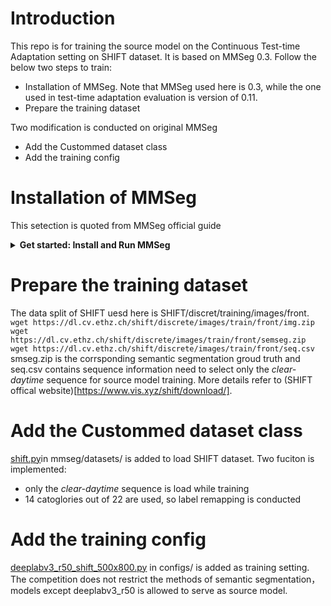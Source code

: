 # Introduction

This repo is for training the source model on the Continuous Test-time Adaptation setting on SHIFT dataset. 
It is based on MMSeg 0.3. Follow the below two steps to train:

- Installation of MMSeg. Note that MMSeg used here is 0.3, while the one used in test-time adaptation evaluation is version of 0.11.
- Prepare the training dataset

Two modification is conducted on original MMSeg
- Add the Custommed dataset class
- Add the training config

# Installation of MMSeg
This setection is quoted from MMSeg official guide

<details>
<summary>
    <b>Get started: Install and Run MMSeg</b>
</summary>
    
## Prerequisites

In this section we demonstrate how to prepare an environment with PyTorch.

MMSegmentation works on Linux, Windows and macOS. It requires Python 3.6+, CUDA 9.2+ and PyTorch 1.5+.

**Note:**
If you are experienced with PyTorch and have already installed it, just skip this part and jump to the [next section](##installation). Otherwise, you can follow these steps for the preparation.

**Step 0.** Download and install Miniconda from the (official website)[https://docs.conda.io/en/latest/miniconda.html].

**Step 1.** Create a conda environment and activate it.

```shell
conda create --name openmmlab python=3.8 -y
conda activate openmmlab
```

**Step 2.** Install PyTorch following [official instructions](https://pytorch.org/get-started/locally/), e.g.

On GPU platforms:

```shell
conda install pytorch torchvision -c pytorch
```

On CPU platforms:

```shell
conda install pytorch torchvision cpuonly -c pytorch
```

## Installation

We recommend that users follow our best practices to install MMSegmentation. However, the whole process is highly customizable. See [Customize Installation](#customize-installation) section for more information.

### Best Practices

**Step 0.** Install [MMCV](https://github.com/open-mmlab/mmcv) using [MIM](https://github.com/open-mmlab/mim).

```shell
pip install -U openmim
mim install mmengine
mim install "mmcv>=2.0.0"
```

**Step 1.** Install MMSegmentation.

Case a: If you develop and run mmseg directly, install it from source:

```shell
git clone -b main https://github.com/open-mmlab/mmsegmentation.git
cd mmsegmentation
pip install -v -e .
# '-v' means verbose, or more output
# '-e' means installing a project in editable mode,
# thus any local modifications made to the code will take effect without reinstallation.
```

Case b: If you use mmsegmentation as a dependency or third-party package, install it with pip:

```shell
pip install "mmsegmentation>=1.0.0"
```

### Verify the installation

To verify whether MMSegmentation is installed correctly, we provide some sample codes to run an inference demo.

**Step 1.** We need to download config and checkpoint files.

```shell
mim download mmsegmentation --config pspnet_r50-d8_4xb2-40k_cityscapes-512x1024 --dest .
```

The downloading will take several seconds or more, depending on your network environment. When it is done, you will find two files `pspnet_r50-d8_4xb2-40k_cityscapes-512x1024.py` and `pspnet_r50-d8_512x1024_40k_cityscapes_20200605_003338-2966598c.pth` in your current folder.

**Step 2.** Verify the inference demo.

Option (a). If you install mmsegmentation from source, just run the following command.

```shell
python demo/image_demo.py demo/demo.png configs/pspnet/pspnet_r50-d8_4xb2-40k_cityscapes-512x1024.py pspnet_r50-d8_512x1024_40k_cityscapes_20200605_003338-2966598c.pth --device cuda:0 --out-file result.jpg
```

You will see a new image `result.jpg` on your current folder, where segmentation masks are covered on all objects.

Option (b). If you install mmsegmentation with pip, open you python interpreter and copy&paste the following codes.

```python
from mmseg.apis import inference_model, init_model, show_result_pyplot
import mmcv

config_file = 'pspnet_r50-d8_4xb2-40k_cityscapes-512x1024.py'
checkpoint_file = 'pspnet_r50-d8_512x1024_40k_cityscapes_20200605_003338-2966598c.pth'

# build the model from a config file and a checkpoint file
model = init_model(config_file, checkpoint_file, device='cuda:0')

# test a single image and show the results
img = 'demo/demo.png'  # or img = mmcv.imread(img), which will only load it once
result = inference_model(model, img)
# visualize the results in a new window
show_result_pyplot(model, img, result, show=True)
# or save the visualization results to image files
# you can change the opacity of the painted segmentation map in (0, 1].
show_result_pyplot(model, img, result, show=True, out_file='result.jpg', opacity=0.5)
# test a video and show the results
video = mmcv.VideoReader('video.mp4')
for frame in video:
   result = inference_segmentor(model, frame)
   show_result_pyplot(model, result, wait_time=1)
```

You can modify the code above to test a single image or a video, both of these options can verify that the installation was successful.

### Customize Installation

#### CUDA versions

When installing PyTorch, you need to specify the version of CUDA. If you are not clear on which to choose, follow our recommendations:

- For Ampere-based NVIDIA GPUs, such as GeForce 30 series and NVIDIA A100, CUDA 11 is a must.
- For older NVIDIA GPUs, CUDA 11 is backward compatible, but CUDA 10.2 offers better compatibility and is more lightweight.

Please make sure the GPU driver satisfies the minimum version requirements. See [this table](https://docs.nvidia.com/cuda/cuda-toolkit-release-notes/index.html#cuda-major-component-versions__table-cuda-toolkit-driver-versions) for more information.

**Note:**
Installing CUDA runtime libraries is enough if you follow our best practices, because no CUDA code will be compiled locally. However if you hope to compile MMCV from source or develop other CUDA operators, you need to install the complete CUDA toolkit from NVIDIA's [website](https://developer.nvidia.com/cuda-downloads), and its version should match the CUDA version of PyTorch. i.e., the specified version of cudatoolkit in `conda install` command.

#### Install MMCV without MIM

MMCV contains C++ and CUDA extensions, thus depending on PyTorch in a complex way. MIM solves such dependencies automatically and makes the installation easier. However, it is not a must.

To install MMCV with pip instead of MIM, please follow [MMCV installation guides](https://mmcv.readthedocs.io/en/latest/get_started/installation.html). This requires manually specifying a find-url based on PyTorch version and its CUDA version.

For example, the following command install mmcv==2.0.0 built for PyTorch 1.10.x and CUDA 11.3.

```shell
pip install mmcv==2.0.0 -f https://download.openmmlab.com/mmcv/dist/cu113/torch1.10/index.html
```

#### Install on CPU-only platforms

MMSegmentation can be built for CPU only environment. In CPU mode you can train (requires MMCV version >= 2.0.0), test or inference a model.

#### Install on Google Colab

[Google Colab](https://research.google.com/) usually has PyTorch installed,
thus we only need to install MMCV and MMSegmentation with the following commands.

**Step 1.** Install [MMCV](https://github.com/open-mmlab/mmcv) using [MIM](https://github.com/open-mmlab/mim).

```shell
!pip3 install openmim
!mim install mmengine
!mim install "mmcv>=2.0.0"
```

**Step 2.** Install MMSegmentation from the source.

```shell
!git clone https://github.com/open-mmlab/mmsegmentation.git
%cd mmsegmentation
!git checkout main
!pip install -e .
```

**Step 3.** Verification.

```python
import mmseg
print(mmseg.__version__)
# Example output: 1.0.0
```

**Note:**
Within Jupyter, the exclamation mark `!` is used to call external executables and `%cd` is a [magic command](https://ipython.readthedocs.io/en/stable/interactive/magics.html#magic-cd) to change the current working directory of Python.

### Using MMSegmentation with Docker

We provide a [Dockerfile](https://github.com/open-mmlab/mmsegmentation/blob/main/docker/Dockerfile) to build an image. Ensure that your [docker version](https://docs.docker.com/engine/install/) >=19.03.

```shell
# build an image with PyTorch 1.11, CUDA 11.3
# If you prefer other versions, just modified the Dockerfile
docker build -t mmsegmentation docker/
```

Run it with

```shell
docker run --gpus all --shm-size=8g -it -v {DATA_DIR}:/mmsegmentation/data mmsegmentation
```

## Trouble shooting

If you have some issues during the installation, please first view the [FAQ](notes/faq.md) page.
You may [open an issue](https://github.com/open-mmlab/mmsegmentation/issues/new/choose) on GitHub if no solution is found.

</details>


# Prepare the training dataset
The data split of SHIFT uesd here is SHIFT/discret/training/images/front. 
`
wget https://dl.cv.ethz.ch/shift/discrete/images/train/front/img.zip
wget https://dl.cv.ethz.ch/shift/discrete/images/train/front/semseg.zip
wget https://dl.cv.ethz.ch/shift/discrete/images/train/front/seq.csv
`
smseg.zip is the corrsponding semantic segmentation groud truth and seq.csv contains sequence information need to select only the *clear-daytime* sequence for source model training. 
More details refer to (SHIFT offical website)[https://www.vis.xyz/shift/download/].


# Add the Custommed dataset class
[shift.py](ttps://github.com/zwbx/SHIFT-TTA-train_source_model/blob/main/mmseg/datasets/shift.py)in mmseg/datasets/ is added to load SHIFT dataset.
Two fuciton is implemented:
- only the *clear-daytime* sequence is load while training
- 14 catoglories out of 22 are used, so label remapping is conducted

# Add the training config
 [deeplabv3_r50_shift_500x800.py](https://github.com/zwbx/SHIFT-TTA-train_source_model/blob/main/configs/deeplabv3_r50_shift_500x800.py) in configs/ is added as training setting.
The competition does not restrict the methods of semantic segmentation，models except deeplabv3_r50 is allowed to serve as source model.
 
